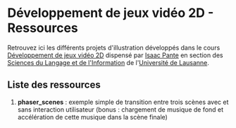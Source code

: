 # Développement de jeux vidéo 2D - Ressources

Retrouvez ici les différents projets d'illustration développés dans le cours [Développement de jeux vidéo 2D](https://applicationspub.unil.ch/interpub/noauth/php/Ud/ficheCours.php?v_enstyid=73011&v_ueid=174&v_langue=8) dispensé par [Isaac Pante](http://isaacpante.net) en section des [Sciences du Langage et de l'Information](http://unil.ch/sli) de l'[Université de Lausanne](http://unil.ch).

## Liste des ressources

1. **phaser_scenes** : exemple simple de transition entre trois scènes avec et sans interaction utilisateur (bonus : chargement de musique de fond et accélération de cette musique dans la scène finale)
